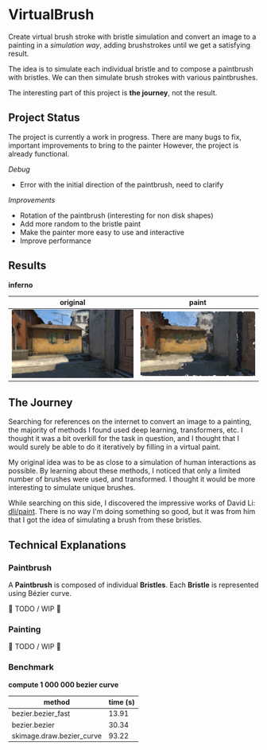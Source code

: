 # VirtualBrush
Create virtual brush stroke with bristle simulation and convert an image to a
painting in a *simulation way*, adding brushstrokes until we get a satisfying
result.

The idea is to simulate each individual bristle and to compose a paintbrush with
bristles.
We can then simulate brush strokes with various paintbrushes.

The interesting part of this project is **the journey**, not the result.

## Project Status
The project is currently a work in progress.
There are many bugs to fix, important improvements to bring to the painter
However, the project is already functional.

*Debug*
* Error with the initial direction of the paintbrush, need to clarify

*Improvements*
* Rotation of the paintbrush (interesting for non disk shapes)
* Add more random to the bristle paint
* Make the painter more easy to use and interactive
* Improve performance

## Results

**inferno**

| original | paint |
|---|---|
| ![inferno](image/INFERNO.png) | ![inferno](result/INFERNO.png) |

## The Journey

Searching for references on the internet to convert an image to a painting,
the majority of methods I found used deep learning, transformers, etc.
I thought it was a bit overkill for the task in question, and I thought that
I would surely be able to do it iteratively by filling in a virtual paint.

My original idea was to be as close to a simulation of human interactions
as possible.
By learning about these methods, I noticed that only a limited number of
brushes were used, and transformed.
I thought it would be more interesting to simulate unique brushes.

While searching on this side, I discovered the impressive works of David Li:
[dli/paint](https://github.com/dli/paint).
There is no way I'm doing something so good, but it was from him that I
got the idea of simulating a brush from these bristles.

## Technical Explanations
### Paintbrush

A **Paintbrush** is composed of individual **Bristles**.
Each **Bristle** is represented using Bézier curve.

:construction: TODO / WIP :construction:

### Painting

:construction: TODO / WIP :construction:

### Benchmark
**compute 1 000 000 bezier curve**

| method | time (s) |
| ------ | -------- |
| bezier.bezier_fast | 13.91 |
| bezier.bezier | 30.34 |
| skimage.draw.bezier_curve | 93.22 |

